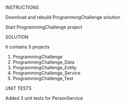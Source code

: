 INSTRUCTIONS

Download and rebuild ProgrammingChallenge solution

Start ProgrammingChallenge project 

SOLUTION

It contains 5 projects

1. ProgrammingChallenge
2. ProgrammingChallenge_Data
3. ProgrammingChallenge_Entity
4. ProgrammingChallenge_Service
5. ProgrammingChallenge_Test


UNIT TESTS

Added 3 unit tests for PersonService

